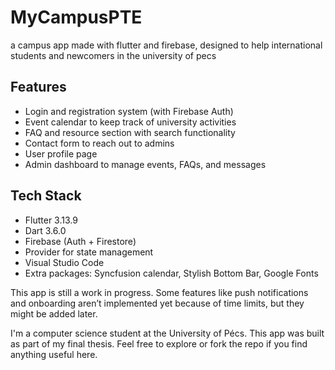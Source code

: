 # MyCampusPTE
a campus app made with flutter  and firebase, designed to help international students and newcomers in the university of pecs

## Features

- Login and registration system (with Firebase Auth)
- Event calendar to keep track of university activities
- FAQ and resource section with search functionality
- Contact form to reach out to admins
- User profile page
- Admin dashboard to manage events, FAQs, and messages

## Tech Stack

- Flutter 3.13.9
- Dart 3.6.0
- Firebase (Auth + Firestore)
- Provider for state management
- Visual Studio Code
- Extra packages: Syncfusion calendar, Stylish Bottom Bar, Google Fonts


This app is still a work in progress. Some features like push notifications and onboarding aren’t implemented yet because of time limits, but they might be added later.

I'm a computer science student at the University of Pécs. This app was built as part of my final thesis. Feel free to explore or fork the repo if you find anything useful here.
